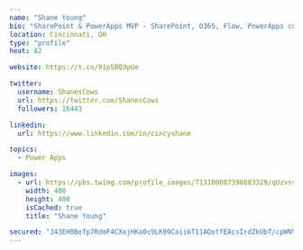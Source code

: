 ```yaml
---
name: "Shane Young"
bio: "SharePoint & PowerApps MVP - SharePoint, O365, Flow, PowerApps consulting? @PowerApps911 | Pure Snark? You found it."
location: Cincinnati, OH
type: "profile"
heat: 82

website: https://t.co/91p5BQ3pUe

twitter:
  username: ShanesCows
  url: https://twitter.com/ShanesCows
  followers: 16443

linkedin:
  url: https://www.linkedin.com/in/cincyshane

topics:
  - Power Apps

images:
  - url: https://pbs.twimg.com/profile_images/713100007398883329/qUzvsvQ3_400x400.jpg
    width: 400
    height: 400
    isCached: true
    title: "Shane Young"

secured: "J43EH0BeTp7RdmF4CXejHKa0c9LK99Caii6T11AQotfEAcsIrdZkUbT/cpWNVhjHjECX0WAVmjGXhPBEQBXUEnnzMjgh+UhciGc21gQDP5FcB7FfJ1k1OI3PlH2faRzEImE41rebKM+jUVgCsRQ5IvzqwaxUm0R2lAIvJQwNQv8+UjyBNlJLKR6BMF56PR9AAH4m5AMJ8Z6kE2bFtlxKZLg5Lz5ksnhsTXXjBMHdLD33xDj9scC3apqfXt6U8HGGQcDTRB+S7BJjV8N/zQfS5ZH4MTv4WlpvFyRHhP7HD3/4AN7XUN60cbkIXb+a8PxlG44pRRwRHE9T7mx2CP184AJ8xJOfTun1Eh0EQ3eOJAykKYmO7Fqh2n1ivlraAxFSc6mL7/hxzz2gQiUjsihXQmB5EtAI0CG3yBqJguNdUfk=;NLWQRw1dcGYMLTLSijiA/w=="
---
```


